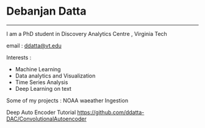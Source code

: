 # Debanjan Datta

------------------------------

I am a PhD student in Discovery Analytics Centre , Virginia Tech

email : ddatta@vt.edu

Interests :
- Machine Learning
- Data analytics and Visualization
- Time Series Analysis
- Deep Learning on text   

Some of my projects :
NOAA waeather Ingestion

Deep Auto Encoder Tutorial
https://github.com/ddatta-DAC/ConvolutionalAutoencoder


